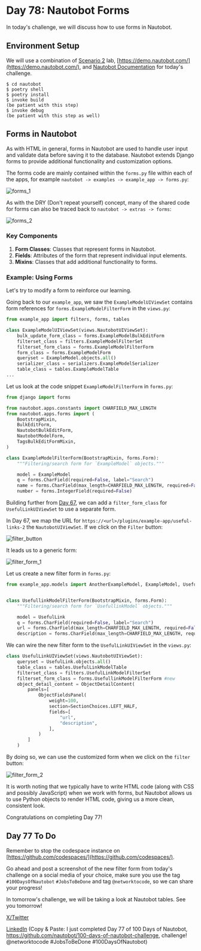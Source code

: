# Day 78: Nautobot Forms

In today's challenge, we will discuss how to use forms in Nautobot. 

## Environment Setup

We will use a combination of [Scenario 2](../Lab_Setup/scenario_2_setup/README.md) lab, [https://demo.nautobot.com/](https://demo.nautobot.com/), and [Nautobot Documentation](https://docs.nautobot.com/projects/core/en/latest/user-guide/core-data-model/overview/introduction/) for today's challenge. 

```
$ cd nautobot
$ poetry shell
$ poetry install
$ invoke build
(be patient with this step)
$ invoke debug
(be patient with this step as well)
```

## Forms in Nautobot

As with HTML in general, forms in Nautobot are used to handle user input and validate data before saving it to the database. Nautobot extends Django forms to provide additional functionality and customization options.

The forms code are mainly contained within the `forms.py` file within each of the apps, for example `nautobot -> examples -> example_app -> forms.py`: 

![forms_1](images/forms_1.png)

As with the DRY (Don't repeat yourself) concept, many of the shared code for forms can also be traced back to `nautobot -> extras -> forms`: 

![forms_2](images/forms_2.png)

### Key Components

1. **Form Classes**: Classes that represent forms in Nautobot.
2. **Fields**: Attributes of the form that represent individual input elements.
3. **Mixins**: Classes that add additional functionality to forms.

### Example: Using Forms

Let's try to modify a form to reinforce our learning. 

Going back to our `example_app`, we saw the `ExampleModelUIViewSet` contains form references for `forms.ExampleModelFilterForm` in the `views.py`: 

```python
from example_app import filters, forms, tables

class ExampleModelUIViewSet(views.NautobotUIViewSet):
    bulk_update_form_class = forms.ExampleModelBulkEditForm
    filterset_class = filters.ExampleModelFilterSet
    filterset_form_class = forms.ExampleModelFilterForm
    form_class = forms.ExampleModelForm
    queryset = ExampleModel.objects.all()
    serializer_class = serializers.ExampleModelSerializer
    table_class = tables.ExampleModelTable
...
```

Let us look at the code snippet `ExampleModelFilterForm` in `forms.py`: 

```python 
from django import forms

from nautobot.apps.constants import CHARFIELD_MAX_LENGTH
from nautobot.apps.forms import (
    BootstrapMixin,
    BulkEditForm,
    NautobotBulkEditForm,
    NautobotModelForm,
    TagsBulkEditFormMixin,
)

class ExampleModelFilterForm(BootstrapMixin, forms.Form):
    """Filtering/search form for `ExampleModel` objects."""

    model = ExampleModel
    q = forms.CharField(required=False, label="Search")
    name = forms.CharField(max_length=CHARFIELD_MAX_LENGTH, required=False)
    number = forms.IntegerField(required=False)
```

Building further from [Day 67](../Day067_Nautobot_Views_2_Nautobot_UI_ViewSet/README.md), we can add a `filter_form_class` for `UsefulLinkUIViewSet` to use a separate form. 

In Day 67, we map the URL for `https://<url>/plugins/example-app/useful-links-2` the `NautobotUIViewSet`. If we click on the `Filter` button: 

![filter_button](images/filter_button.png)

It leads us to a generic form: 

![filter_form_1](images/filter_form_1.png)

Let us create a new filter form in `forms.py`: 

```python 
from example_app.models import AnotherExampleModel, ExampleModel, UsefulLink


class UsefullinkModelFilterForm(BootstrapMixin, forms.Form):
    """Filtering/search form for `UsefullinkModel` objects."""

    model = UsefulLink
    q = forms.CharField(required=False, label="Search")
    url = forms.CharField(max_length=CHARFIELD_MAX_LENGTH, required=False)
    description = forms.CharField(max_length=CHARFIELD_MAX_LENGTH, required=False)
```

We can wire the new filter form to the `UsefulLinkUIViewSet` in the `views.py`: 

```python
class UsefulLinkUIViewSet(views.NautobotUIViewSet):
    queryset = UsefulLink.objects.all()
    table_class = tables.UsefulLinkModelTable
    filterset_class = filters.UsefulLinkModelFilterSet
    filterset_form_class = forms.UsefullinkModelFilterForm #new
    object_detail_content = ObjectDetailContent(
        panels=[
            ObjectFieldsPanel(
                weight=100,
                section=SectionChoices.LEFT_HALF,
                fields=[
                    "url",
                    "description",
                ],
            )
        ]
    )
```

By doing so, we can use the customized form when we click on the `filter` button: 

![filter_form_2](images/filter_form_2.png)

It is worth noting that we typically have to write HTML code (along with CSS and possibly JavaScript) when we work with forms, but Nautobot allows us to use Python objects to render HTML code, giving us a more clean, consistent look. 

Congratulations on completing Day 77! 

## Day 77 To Do

Remember to stop the codespace instance on [https://github.com/codespaces/](https://github.com/codespaces/). 

Go ahead and post a screenshot of the new filter form from today's challenge on a social media of your choice, make sure you use the tag `#100DaysOfNautobot` `#JobsToBeDone` and tag `@networktocode`, so we can share your progress! 

In tomorrow's challenge, we will be taking a look at Nautobot tables. See you tomorrow! 

[X/Twitter](<https://twitter.com/intent/tweet?url=https://github.com/nautobot/100-days-of-nautobot&text=I+just+completed+Day+77+of+the+100+days+of+nautobot+challenge+!&hashtags=100DaysOfNautobot,JobsToBeDone>)

[LinkedIn](https://www.linkedin.com/) (Copy & Paste: I just completed Day 77 of 100 Days of Nautobot, https://github.com/nautobot/100-days-of-nautobot-challenge, challenge! @networktocode #JobsToBeDone #100DaysOfNautobot) 
